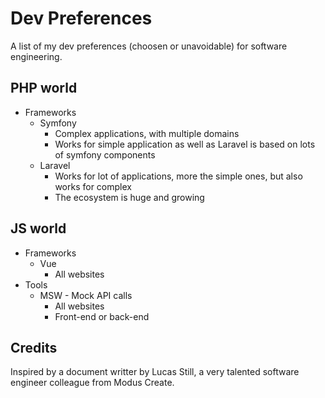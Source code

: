 # Dev Preferences

A list of my dev preferences (choosen or unavoidable) for software engineering.

## PHP world

* Frameworks
    * Symfony
        * Complex applications, with multiple domains
        * Works for simple application as well as Laravel is based on lots of symfony components
    * Laravel
        * Works for lot of applications, more the simple ones, but also works for complex
        * The ecosystem is huge and growing

## JS world

* Frameworks
    * Vue
        * All websites
* Tools
    * MSW - Mock API calls
        * All websites
        * Front-end or back-end

## Credits

Inspired by a document writter by Lucas Still, a very talented software engineer colleague from Modus Create.
